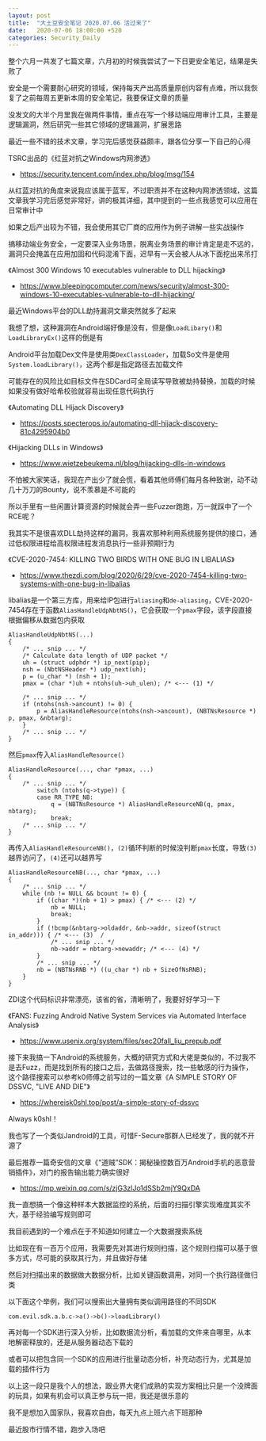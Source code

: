 ```yaml
---
layout: post
title:  "大土豆安全笔记 2020.07.06 活过来了"
date:   2020-07-06 18:00:00 +520
categories: Security_Daily
---
```


整个六月一共发了七篇文章，六月初的时候我尝试了一下日更安全笔记，结果是失败了

安全是一个需要耐心研究的领域，保持每天产出高质量原创内容有点难，所以我恢复了之前每周五更新本周的安全笔记，我要保证文章的质量

没发文的大半个月里我在做两件事情，重点在写一个移动端应用审计工具，主要是逻辑漏洞，然后研究一些其它领域的逻辑漏洞，扩展思路

最近一些不错的技术文章，学习完后感觉获益颇丰，跟各位分享一下自己的心得

TSRC出品的《红蓝对抗之Windows内网渗透》
- https://security.tencent.com/index.php/blog/msg/154

从红蓝对抗的角度来说我应该属于蓝军，不过职责并不在这种内网渗透领域，这篇文章我学习完后感觉非常好，讲的极其详细，其中提到的一些点我感觉可以应用在日常审计中

如果之后产出较为不错，我会使用其它厂商的应用作为例子讲解一些实战操作

搞移动端业务安全，一定要深入业务场景，脱离业务场景的审计肯定是走不远的，漏洞只会掩盖在应用加固和代码混淆下面，迟早有一天会被人从冰下面挖出来吊打

《Almost 300 Windows 10 executables vulnerable to DLL hijacking》
- https://www.bleepingcomputer.com/news/security/almost-300-windows-10-executables-vulnerable-to-dll-hijacking/

最近Windows平台的DLL劫持漏洞文章突然就多了起来

我想了想，这种漏洞在Android端好像是没有，但是像`LoadLibary()`和`LoadLibraryEx()`这样的倒是有

Android平台加载Dex文件是使用类`DexClassLoader`，加载So文件是使用`System.loadLibrary()`，这两个都是指定路径去加载文件

可能存在的风险比如目标文件在SDCard可全局读写导致被劫持替换，加载的时候如果没有做好哈希校验就容易出现任意代码执行

《Automating DLL Hijack Discovery》
- https://posts.specterops.io/automating-dll-hijack-discovery-81c4295904b0

《Hijacking DLLs in Windows》
- https://www.wietzebeukema.nl/blog/hijacking-dlls-in-windows

不怕被大家笑话，我现在产出少了就会慌，看着其他师傅们每月各种致谢，动不动几十万刀的Bounty，说不羡慕是不可能的

所以手里有一些闲置计算资源的时候就会弄一些Fuzzer跑跑，万一就踩中了一个RCE呢？

我其实不是很喜欢DLL劫持这样的漏洞，我喜欢那种利用系统服务提供的接口，通过低权限进程给高权限进程发消息执行一些非预期行为

《CVE-2020-7454: KILLING TWO BIRDS WITH ONE BUG IN LIBALIAS》
- https://www.thezdi.com/blog/2020/6/29/cve-2020-7454-killing-two-systems-with-one-bug-in-libalias

libalias是一个第三方库，用来给IP包进行`aliasing`和`de-aliasing`，CVE-2020-7454存在于函数`AliasHandleUdpNbtNS()`，它会获取一个`pmax`字段，该字段直接根据偏移从数据包内获取
```
AliasHandleUdpNbtNS(...) 
{
    /* ... snip ... */
    /* Calculate data length of UDP packet */ 
    uh = (struct udphdr *) ip_next(pip); 
    nsh = (NbtNSHeader *) udp_next(uh); 
    p = (u_char *) (nsh + 1); 
    pmax = (char *)uh + ntohs(uh->uh_ulen); /* <--- (1) */  
    
    /* ... snip ... */
    if (ntohs(nsh->ancount) != 0) { 
        p = AliasHandleResource(ntohs(nsh->ancount), (NBTNsResource *) p, pmax, &nbtarg); 
    } 
    /* ... snip ... */
}
```


然后`pmax`传入`AliasHandleResource()`
```
AliasHandleResource(..., char *pmax, ...) 
{ 
    /* ... snip ... */
        switch (ntohs(q->type)) { 
        case RR_TYPE_NB: 
            q = (NBTNsResource *) AliasHandleResourceNB(q, pmax, nbtarg); 
            break; 
    /* ... snip ... */ 
}
```

再传入`AliasHandleResourceNB()`，`(2)`循环判断的时候没判断`pmax`长度，导致`(3)`越界访问了，`(4)`还可以越界写
```
AliasHandleResourceNB(..., char *pmax, ...) 
{ 
    /* ... snip ... */
    while (nb != NULL && bcount != 0) { 
        if ((char *)(nb + 1) > pmax) { /* <--- (2) */
            nb = NULL; 
            break; 
        } 
        if (!bcmp(&nbtarg->oldaddr, &nb->addr, sizeof(struct in_addr))) { /* <--- (3)  /
            /* ... snip ... */ 
            nb->addr = nbtarg->newaddr; /* <--- (4) */
        } 
        /* ... snip ... */
        nb = (NBTNsRNB *) ((u_char *) nb + SizeOfNsRNB); 
    } 
}
```

ZDI这个代码标识非常漂亮，该省的省，清晰明了，我要好好学习一下

《FANS: Fuzzing Android Native System Services via Automated Interface Analysis》
- https://www.usenix.org/system/files/sec20fall_liu_prepub.pdf

接下来我搞一下Android的系统服务，大概的研究方式和大佬是类似的，不过我不是去Fuzz，而是找到所有的接口之后，去做路径搜索，找一些敏感的行为操作，这个路径搜索可以参考k0师傅之前写过的一篇文章《A SIMPLE STORY OF DSSVC, "LIVE AND DIE"》
- https://whereisk0shl.top/post/a-simple-story-of-dssvc

Always k0shl！

我也写了一个类似Jandroid的工具，可惜F-Secure那群人已经发了，我的就不开源了

最后推荐一篇奇安信的文章《“道贼”SDK：揭秘操控数百万Android手机的恶意营销插件》，对门的报告输出能力确实很好
- https://mp.weixin.qq.com/s/zjG3zlJo1dSSb2mjY9QxDA

我一直想搞一个像这种样本大数据监控的系统，后面的扫描引擎实现难度其实不大，基于经验编写规则即可

我目前遇到的一个难点在于不知道如何建立一个大数据搜索系统

比如现在有一百万个应用，我需要先对其进行规则扫描，这个规则扫描可以基于很多方式，尽可能的获取其行为，并且做好存储

然后对扫描出来的数据做大数据分析，比如关键函数调用，对同一个执行路径做归类

以下面这个举例，我们可以搜索出大量拥有类似调用路径的不同SDK
```
com.evil.sdk.a.b.c->a()->b()->loadLibrary()
```

再对每一个SDK进行深入分析，比如数据流分析，看加载的文件来自哪里，从本地解密释放的，还是从服务器动态下载的

或者可以把包含同一个SDK的应用进行批量动态分析，补充动态行为，尤其是加载的插件行为

以上这一段只是我个人的想法，跟业界大佬们成熟的实现方案相比只是一个没牌面的玩具，如果有机会可以真正参与玩一把，我还是很乐意的

我不是想加入国家队，我喜欢自由，每天九点上班六点下班那种

最近股市行情不错，跑步入场吧